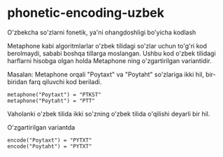 # phonetic-encoding-uzbek
O'zbekcha so'zlarni fonetik, ya'ni ohangdoshligi bo'yicha kodlash

Metaphone kabi algoritmlarlar o'zbek tilidagi so'zlar uchun to'g'ri kod berolmaydi, sababi boshqa tillarga moslangan. 
Ushbu kod o'zbek tilidagi harflarni hisobga olgan holda Metaphone ning o'zgartirilgan variantidir.

Masalan: Metaphone orqali "Poytaxt" va "Poytaht" so'zlariga ikki hil, bir-biridan farq qiluvchi kod beriladi.
```
metaphone("Poytaxt") = "PTKST"
metaphone("Poytaht") = "PTT"
```
Vaholanki o'zbek tilida ikki so'zning o'zbek tilida o'qilishi deyarli bir hil.

O'zgartirilgan variantda
```
encode("Poytaxt") = "PYTXT"
encode("Poytaht") = "PYTXT"
```
